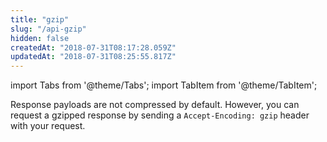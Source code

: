 ```yaml
---
title: "gzip"
slug: "/api-gzip"
hidden: false
createdAt: "2018-07-31T08:17:28.059Z"
updatedAt: "2018-07-31T08:25:55.817Z"
---
```


import Tabs from '@theme/Tabs';
import TabItem from '@theme/TabItem';

Response payloads are not compressed by default.
However, you can request a gzipped response by sending a `Accept-Encoding: gzip` header with your request.
